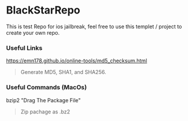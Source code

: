 # BlackStarRepo
This is test Repo for ios jailbreak, feel free to use this templet / project to create your own repo.

### Useful Links
https://emn178.github.io/online-tools/md5_checksum.html
>Generate MD5, SHA1, and SHA256.

### Useful Commands (MacOs)
bzip2 "Drag The Package File"
>Zip pachage as .bz2
